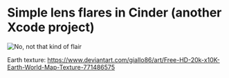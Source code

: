 # Simple lens flares in Cinder (another Xcode project)



![No, not that kind of flair](https://memegenerator.net/img/instances/72699954/we-need-to-talk-about-your-flare.jpg)

 
Earth texture: https://www.deviantart.com/giallo86/art/Free-HD-20k-x10K-Earth-World-Map-Texture-771486575
